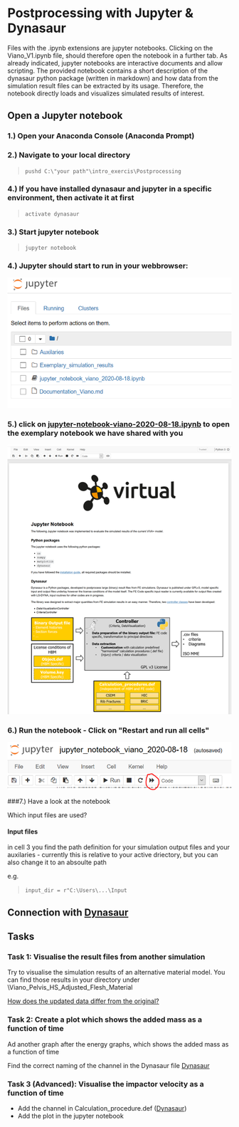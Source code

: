 # Postprocessing with Jupyter & Dynasaur


Files with the .ipynb extensions are jupyter notebooks. Clicking on the Viano_V1.ipynb file, should therefore open the notebook in a further tab. As already indicated, jupyter notebooks are interactive documents and allow scripting. The provided notebook contains a short description of the dynasaur python package (written in markdown) and how data from the simulation result files can be extracted by its usage. Therefore, the notebook directly loads and visualizes simulated results of interest. 

## Open a Jupyter notebook
### 1.) Open your Anaconda Console (Anaconda Prompt)
### 2.) Navigate to your local directory

>``pushd C:\"your path"\intro_exercis\Postprocessing``

### 4.) If you have installed dynasaur and jupyter in a specific environment, then activate it at first 

>``activate dynasaur``

### 3.) Start jupyter notebook 

> ``jupyter notebook``

### 4.) Jupyter should start to run in your webbrowser:

![4ac81621818059a99974ec34bfcc7fe2.png](img/4ac81621818059a99974ec34bfcc7fe2.png)

### 5.) click on [jupyter-notebook-viano-2020-08-18.ipynb](http://localhost:8888/notebooks/jupyter_notebook_viano_2020-08-18.ipynb) to open the exemplary notebook we have shared with you

![7671863442da639b5ce89afc8a2c6ecb.png](img/7671863442da639b5ce89afc8a2c6ecb.png)


### 6.) Run the notebook - Click on "Restart and run all cells"

![2af44cd5c2b289b7437f3b87fd39bbf9.png](img/2af44cd5c2b289b7437f3b87fd39bbf9.png)

###7.) Have a look at the notebook

Which input files are used?

#### Input files
in cell 3 you find the path definition for your simulation output files and your auxilaries - currently this is relative to your active driectory, but you can also change it to an absoulte path

e.g. 
>``input_dir = r"C:\Users\...\Input``




## Connection with [Dynasaur](3-2-postprocess-dynasuar.md)



## Tasks

### Task 1: Visualise the result files from another simulation

Try to visualise the simulation results of an alternative material model. You can find those results in your directory under \Viano_Pelvis_HS_Adjusted_Flesh_Material

[How does the updated data differ from the original?](https://www.menti.com/tetaqcorsf)

### Task 2: Create a plot which shows the added mass as a function of time

Ad another graph after the energy graphs, which shows the added mass as a function of time

Find the correct naming of the channel in the Dynasaur file
[Dynasaur](3-2-postprocess-dynasuar.md)


### Task 3 (Advanced): Visualise the impactor velocity as a function of time

- Add the channel in Calculation_procedure.def ([Dynasaur](3-2-postprocess-dynasuar.md))
- Add the plot in the jupyter notebook











